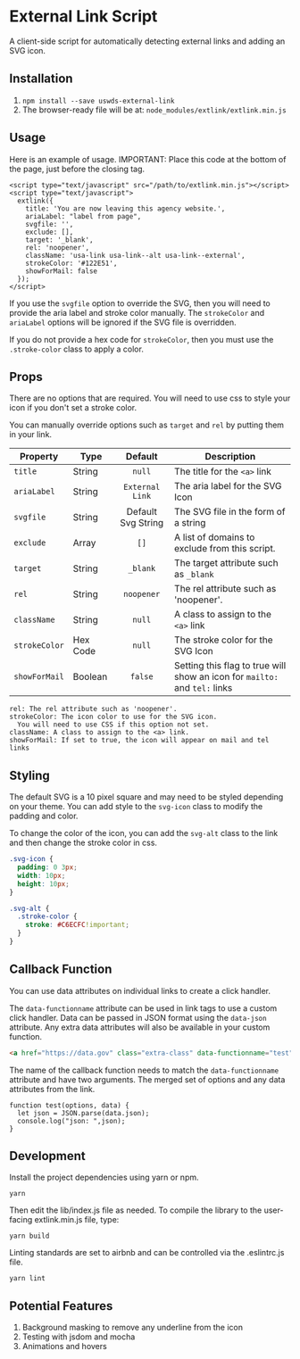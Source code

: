 # External Link Script
A client-side script for automatically detecting external links and adding an SVG icon.

## Installation

1. `npm install --save uswds-external-link`
2. The browser-ready file will be at: `node_modules/extlink/extlink.min.js`

## Usage

Here is an example of usage. IMPORTANT: Place this code at the bottom of the page, just before the closing </body> tag.
```
<script type="text/javascript" src="/path/to/extlink.min.js"></script>
<script type="text/javascript">
  extlink({
    title: 'You are now leaving this agency website.',
    ariaLabel: "label from page",
    svgfile: '',
    exclude: [],
    target: '_blank',
    rel: 'noopener',
    className: 'usa-link usa-link--alt usa-link--external',
    strokeColor: '#122E51',
    showForMail: false
  });
</script>
```

If you use the `svgfile` option to override the SVG, then you will need to provide the aria label and stroke color manually.  The `strokeColor` and `ariaLabel` options will be ignored if the SVG file is overridden.

If you do not provide a hex code for `strokeColor`, then you must use the `.stroke-color` class to apply a color.

## Props

There are no options that are required.  You will need to use css to style your icon if you don't set a stroke color. 

You can manually override options such as `target` and `rel` by putting them in your link.

| Property               | Type     |      Default       | Description                                                            |
|------------------------|----------|:------------------:|------------------------------------------------------------------------|
| `title`      | String   |       `null`       | The title for the `<a>` link                                           |
| `ariaLabel`          | String   |  `External Link`   | The aria label for the SVG Icon                                        |
| `svgfile`          | String   | Default Svg String | The SVG file in the form of a string                                   |
| `exclude`           | Array    |        `[]`        | A list of domains to exclude from this script.                         |
| `target`            | String   |      `_blank`      | The target attribute such as `_blank`                                  |
| `rel`        | String   |     `noopener`     | The rel attribute such as 'noopener'.                                  |
| `className`           | String   |       `null`       | A class to assign to the `<a>` link                                    |
| `strokeColor`   | Hex Code |        `null`        | The stroke color for the SVG Icon                                      |
| `showForMail`       | Boolean  |          `false`          | Setting this flag to true will show an icon for `mailto:` and `tel:` links |

    rel: The rel attribute such as 'noopener'.
    strokeColor: The icon color to use for the SVG icon.
      You will need to use CSS if this option not set.
    className: A class to assign to the <a> link.
    showForMail: If set to true, the icon will appear on mail and tel links
## Styling

The default SVG is a 10 pixel square and may need to be styled depending on your theme.  You can add style to the `svg-icon` class to modify the padding and color.

To change the color of the icon, you can add the `svg-alt` class to the link and then change the stroke color in css.

```scss
.svg-icon {
  padding: 0 3px;
  width: 10px;
  height: 10px;
}

.svg-alt {
  .stroke-color {
    stroke: #C6ECFC!important;
  }
}
```

## Callback Function

You can use data attributes on individual links to create a click handler.

The `data-functionname` attribute can be used in link tags to use a custom click handler.  Data can be passed in JSON format using the `data-json` attribute.  Any extra data attributes will also be available in your custom function.

```HTML
<a href="https://data.gov" class="extra-class" data-functionname="test" data-json='{"type": "page", "id": 1, "color": "#FF0000"}' data-extra="more data">
```

The name of the callback function needs to match the `data-functionname` attribute and have two arguments.  The merged set of options and any data attributes from the link.
```JS
function test(options, data) {
  let json = JSON.parse(data.json);
  console.log("json: ",json);
}
```

## Development

Install the project dependencies using yarn or npm.

```
yarn
```

Then edit the lib/index.js file as needed. To compile the library to the user-facing extlink.min.js file, type:

```
yarn build
```

Linting standards are set to airbnb and can be controlled via the .eslintrc.js file.

```
yarn lint
```

## Potential Features

1. Background masking to remove any underline from the icon
2. Testing with jsdom and mocha
3. Animations and hovers
